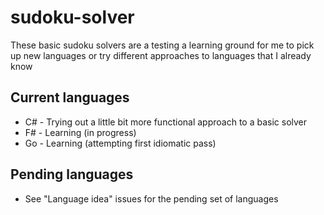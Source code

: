 # sudoku-solver

These basic sudoku solvers are a testing a learning ground for me to pick up new languages or try different approaches to languages that I already know

## Current languages

* C# - Trying out a little bit more functional approach to a basic solver
* F# - Learning (in progress)
* Go - Learning (attempting first idiomatic pass)

## Pending languages

* See "Language idea" issues for the pending set of languages
